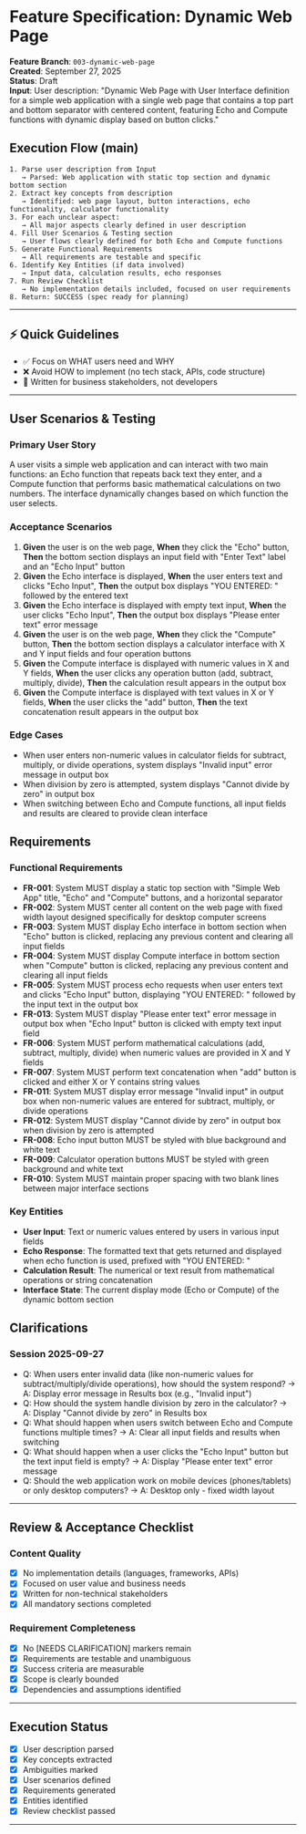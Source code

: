 # Feature Specification: Dynamic Web Page

**Feature Branch**: `003-dynamic-web-page`  
**Created**: September 27, 2025  
**Status**: Draft  
**Input**: User description: "Dynamic Web Page with User Interface definition for a simple web application with a single web page that contains a top part and bottom separator with centered content, featuring Echo and Compute functions with dynamic display based on button clicks."

## Execution Flow (main)
```
1. Parse user description from Input
   → Parsed: Web application with static top section and dynamic bottom section
2. Extract key concepts from description
   → Identified: web page layout, button interactions, echo functionality, calculator functionality
3. For each unclear aspect:
   → All major aspects clearly defined in user description
4. Fill User Scenarios & Testing section
   → User flows clearly defined for both Echo and Compute functions
5. Generate Functional Requirements
   → All requirements are testable and specific
6. Identify Key Entities (if data involved)
   → Input data, calculation results, echo responses
7. Run Review Checklist
   → No implementation details included, focused on user requirements
8. Return: SUCCESS (spec ready for planning)
```

---

## ⚡ Quick Guidelines
- ✅ Focus on WHAT users need and WHY
- ❌ Avoid HOW to implement (no tech stack, APIs, code structure)
- 👥 Written for business stakeholders, not developers

---

## User Scenarios & Testing

### Primary User Story
A user visits a simple web application and can interact with two main functions: an Echo function that repeats back text they enter, and a Compute function that performs basic mathematical calculations on two numbers. The interface dynamically changes based on which function the user selects.

### Acceptance Scenarios
1. **Given** the user is on the web page, **When** they click the "Echo" button, **Then** the bottom section displays an input field with "Enter Text" label and an "Echo Input" button
2. **Given** the Echo interface is displayed, **When** the user enters text and clicks "Echo Input", **Then** the output box displays "YOU ENTERED: " followed by the entered text
3. **Given** the Echo interface is displayed with empty text input, **When** the user clicks "Echo Input", **Then** the output box displays "Please enter text" error message
4. **Given** the user is on the web page, **When** they click the "Compute" button, **Then** the bottom section displays a calculator interface with X and Y input fields and four operation buttons
5. **Given** the Compute interface is displayed with numeric values in X and Y fields, **When** the user clicks any operation button (add, subtract, multiply, divide), **Then** the calculation result appears in the output box
6. **Given** the Compute interface is displayed with text values in X or Y fields, **When** the user clicks the "add" button, **Then** the text concatenation result appears in the output box

### Edge Cases
- When user enters non-numeric values in calculator fields for subtract, multiply, or divide operations, system displays "Invalid input" error message in output box
- When division by zero is attempted, system displays "Cannot divide by zero" in output box
- When switching between Echo and Compute functions, all input fields and results are cleared to provide clean interface

## Requirements

### Functional Requirements
- **FR-001**: System MUST display a static top section with "Simple Web App" title, "Echo" and "Compute" buttons, and a horizontal separator
- **FR-002**: System MUST center all content on the web page with fixed width layout designed specifically for desktop computer screens
- **FR-003**: System MUST display Echo interface in bottom section when "Echo" button is clicked, replacing any previous content and clearing all input fields
- **FR-004**: System MUST display Compute interface in bottom section when "Compute" button is clicked, replacing any previous content and clearing all input fields
- **FR-005**: System MUST process echo requests when user enters text and clicks "Echo Input" button, displaying "YOU ENTERED: " followed by the input text in the output box
- **FR-013**: System MUST display "Please enter text" error message in output box when "Echo Input" button is clicked with empty text input field
- **FR-006**: System MUST perform mathematical calculations (add, subtract, multiply, divide) when numeric values are provided in X and Y fields
- **FR-007**: System MUST perform text concatenation when "add" button is clicked and either X or Y contains string values
- **FR-011**: System MUST display error message "Invalid input" in output box when non-numeric values are entered for subtract, multiply, or divide operations
- **FR-012**: System MUST display "Cannot divide by zero" in output box when division by zero is attempted
- **FR-008**: Echo input button MUST be styled with blue background and white text
- **FR-009**: Calculator operation buttons MUST be styled with green background and white text
- **FR-010**: System MUST maintain proper spacing with two blank lines between major interface sections

### Key Entities
- **User Input**: Text or numeric values entered by users in various input fields
- **Echo Response**: The formatted text that gets returned and displayed when echo function is used, prefixed with "YOU ENTERED: "
- **Calculation Result**: The numerical or text result from mathematical operations or string concatenation
- **Interface State**: The current display mode (Echo or Compute) of the dynamic bottom section

## Clarifications

### Session 2025-09-27
- Q: When users enter invalid data (like non-numeric values for subtract/multiply/divide operations), how should the system respond? → A: Display error message in Results box (e.g., "Invalid input")
- Q: How should the system handle division by zero in the calculator? → A: Display "Cannot divide by zero" in Results box
- Q: What should happen when users switch between Echo and Compute functions multiple times? → A: Clear all input fields and results when switching
- Q: What should happen when a user clicks the "Echo Input" button but the text input field is empty? → A: Display "Please enter text" error message
- Q: Should the web application work on mobile devices (phones/tablets) or only desktop computers? → A: Desktop only - fixed width layout

---

## Review & Acceptance Checklist

### Content Quality
- [x] No implementation details (languages, frameworks, APIs)
- [x] Focused on user value and business needs
- [x] Written for non-technical stakeholders
- [x] All mandatory sections completed

### Requirement Completeness
- [x] No [NEEDS CLARIFICATION] markers remain
- [x] Requirements are testable and unambiguous  
- [x] Success criteria are measurable
- [x] Scope is clearly bounded
- [x] Dependencies and assumptions identified

---

## Execution Status

- [x] User description parsed
- [x] Key concepts extracted
- [x] Ambiguities marked
- [x] User scenarios defined
- [x] Requirements generated
- [x] Entities identified
- [x] Review checklist passed

---
